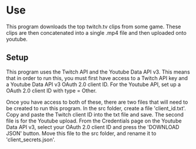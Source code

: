 <h1>Use</h1>

This program downloads the top twitch.tv clips from some game. These clips are then concatenated into a single .mp4 file and then uploaded onto youtube.


<h2>Setup</h2>

This program uses the Twitch API and the Youtube Data API v3. This means that in order to run this, you must first have access to a Twitch API key and a Youtube Data API v3 OAuth 2.0 client ID. For the Youtube API, set up a OAuth 2.0 client ID with type = Other.

Once you have access to both of these, there are two files that will need to be created to run this program. In the src folder, create a file 'client_id.txt'. Copy and paste the Twitch client ID into the txt file and save. The second file is for the Youtube upload. From the Credentials page on the Youtube Data API v3, select your OAuth 2.0 client ID and press the 'DOWNLOAD JSON' button. Move this file to the src folder, and rename it to 'client_secrets.json'.
